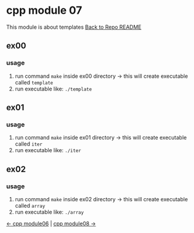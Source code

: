 # cpp module 07
This module is about templates
[Back to Repo README](../README.md)

## ex00
### usage
1. run command `make` inside ex00 directory -> this will create executable called `template`
2. run executable like: `./template`

## ex01
### usage
1. run command `make` inside ex01 directory -> this will create executable called `iter`
2. run executable like: `./iter`

## ex02
### usage
1. run command `make` inside ex02 directory -> this will create executable called `array`
2. run executable like: `./array`


[← cpp module06](../cpp06/README.md) | [cpp module08 →](../cpp08/README.md)

